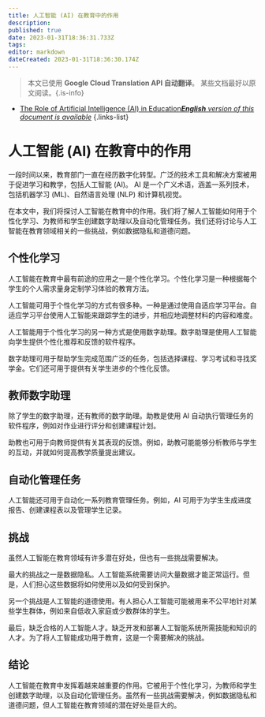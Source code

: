 ```yaml
---
title: 人工智能 (AI) 在教育中的作用
description: 
published: true
date: 2023-01-31T18:36:31.733Z
tags: 
editor: markdown
dateCreated: 2023-01-31T18:36:30.174Z
---
```


> 本文已使用 **Google Cloud Translation API 自动翻译**。
某些文档最好以原文阅读。{.is-info}

- [The Role of Artificial Intelligence (AI) in Education***English** version of this document is available*](/en/Knowledge-base/Common/the-role-of-artificial-intelligence-ai-in-education)
{.links-list}



# 人工智能 (AI) 在教育中的作用

一段时间以来，教育部门一直在经历数字化转型。广泛的技术工具和解决方案被用于促进学习和教学，包括人工智能 (AI)。 AI 是一个广义术语，涵盖一系列技术，包括机器学习 (ML)、自然语言处理 (NLP) 和计算机视觉。

在本文中，我们将探讨人工智能在教育中的作用。我们将了解人工智能如何用于个性化学习、为教师和学生创建数字助理以及自动化管理任务。我们还将讨论与人工智能在教育领域相关的一些挑战，例如数据隐私和道德问题。

## 个性化学习

人工智能在教育中最有前途的应用之一是个性化学习。个性化学习是一种根据每个学生的个人需求量身定制学习体验的教育方法。

人工智能可用于个性化学习的方式有很多种。一种是通过使用自适应学习平台。自适应学习平台使用人工智能来跟踪学生的进步，并相应地调整材料的内容和难度。

人工智能用于个性化学习的另一种方式是使用数字助理。数字助理是使用人工智能向学生提供个性化推荐和反馈的软件程序。

数字助理可用于帮助学生完成范围广泛的任务，包括选择课程、学习考试和寻找奖学金。它们还可用于提供有关学生进步的个性化反馈。

## 教师数字助理

除了学生的数字助理，还有教师的数字助理。助教是使用 AI 自动执行管理任务的软件程序，例如对作业进行评分和创建课程计划。

助教也可用于向教师提供有关其表现的反馈。例如，助教可能能够分析教师与学生的互动，并就如何提高教学质量提出建议。

## 自动化管理任务

人工智能还可用于自动化一系列教育管理任务。例如，AI 可用于为学生生成进度报告、创建课程表以及管理学生记录。

## 挑战

虽然人工智能在教育领域有许多潜在好处，但也有一些挑战需要解决。

最大的挑战之一是数据隐私。人工智能系统需要访问大量数据才能正常运行。但是，人们担心这些数据将如何使用以及如何受到保护。

另一个挑战是人工智能的道德使用。有人担心人工智能可能被用来不公平地针对某些学生群体，例如来自低收入家庭或少数群体的学生。

最后，缺乏合格的人工智能人才。缺乏开发和部署人工智能系统所需技能和知识的人才。为了将人工智能成功用于教育，这是一个需要解决的挑战。

## 结论

人工智能在教育中发挥着越来越重要的作用。它被用于个性化学习，为教师和学生创建数字助理，以及自动化管理任务。虽然有一些挑战需要解决，例如数据隐私和道德问题，但人工智能在教育领域的潜在好处是巨大的。
